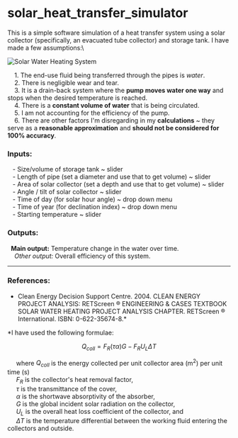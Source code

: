 # solar_heat_transfer_simulator

This is a simple software simulation of a heat transfer system using a solar collector (specifically, an evacuated tube collector) and storage tank. I have made a few assumptions:\

<img src="https://github.com/reshmar00/solar_heat_transfer_simulator/blob/main/solar_heating_system.jpg" alt="Solar Water Heating System">

&nbsp;&nbsp;&nbsp; 1. The end-use fluid being transferred through the pipes is *water*.\
&nbsp;&nbsp;&nbsp; 2. There is negligible wear and tear.\
&nbsp;&nbsp;&nbsp; 3. It is a drain-back system where the **pump moves water one way** and stops when the desired temperature is reached.\
&nbsp;&nbsp;&nbsp; 4. There is a **constant volume of water** that is being circulated.\
&nbsp;&nbsp;&nbsp; 5. I am not accounting for the efficiency of the pump.\
&nbsp;&nbsp;&nbsp; 6. There are other factors I'm disregarding in my **calculations** ~ they serve as a **reasonable approximation** and **should not be considered for 100% accuracy**.


### Inputs:
&nbsp;&nbsp; - Size/volume of storage tank ~ slider\
&nbsp;&nbsp; - Length of pipe (set a diameter and use that to get volume) ~ slider\
&nbsp;&nbsp; - Area of solar collector (set a depth and use that to get volume) ~ slider\
&nbsp;&nbsp; - Angle / tilt of solar collector ~ slider\
&nbsp;&nbsp; - Time of day (for solar hour angle) ~ drop down menu\
&nbsp;&nbsp; - Time of year (for declination index) ~ drop down menu\
&nbsp;&nbsp; - Starting temperature ~ slider

### Outputs:
 &nbsp;&nbsp;**Main output:** Temperature change in the water over time.\
 &nbsp;&nbsp;&nbsp;&nbsp;*Other output:* Overall efficiency of this system.

***

### References:
- Clean Energy Decision Support Centre. 2004. CLEAN ENERGY PROJECT ANALYSIS: RETScreen ® ENGINEERING & CASES TEXTBOOK SOLAR WATER HEATING PROJECT ANALYSIS CHAPTER. RETScreen ® International. ISBN: 0-622-35674-8.*

*I have used the following formulae:

$$
Q_{coll} = F_{R}(τα) G − F_{R}U_{L}ΔT
$$

&nbsp;&nbsp;&nbsp;&nbsp; where *Q<sub>coll</sub>* is the energy collected per unit collector area (m<sup>2</sup>) per unit time (s)\
	 &nbsp;&nbsp;&nbsp;&nbsp; *F<sub>R</sub>* is the collector's heat removal factor,\
	 &nbsp;&nbsp;&nbsp;&nbsp; *τ* is the transmittance of the cover,\
	 &nbsp;&nbsp;&nbsp;&nbsp; *α* is the shortwave absorptivity of the absorber,\
	 &nbsp;&nbsp;&nbsp;&nbsp; *G* is the global incident solar radiation on the collector,\
	 &nbsp;&nbsp;&nbsp;&nbsp; *U<sub>L</sub>* is the overall heat loss coefficient of the collector, and\
	 &nbsp;&nbsp;&nbsp;&nbsp; *ΔT* is the temperature differential between the working fluid entering the collectors and outside.
